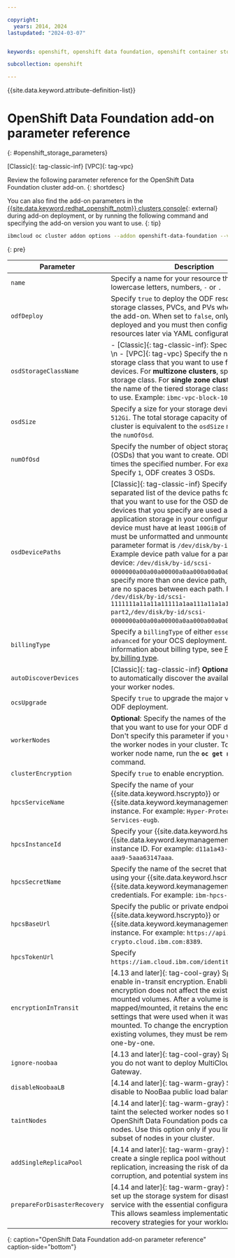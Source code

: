 ```yaml
---

copyright:
  years: 2014, 2024
lastupdated: "2024-03-07"


keywords: openshift, openshift data foundation, openshift container storage, ocs

subcollection: openshift

---
```



{{site.data.keyword.attribute-definition-list}}



# OpenShift Data Foundation add-on parameter reference
{: #openshift_storage_parameters}

[Classic]{: tag-classic-inf} [VPC]{: tag-vpc}

Review the following parameter reference for the OpenShift Data Foundation cluster add-on.
{: shortdesc}

You can also find the add-on parameters in the [{{site.data.keyword.redhat_openshift_notm}} clusters console](https://cloud.ibm.com/kubernetes/clusters?platformType=openshift){: external} during add-on deployment, or by running the following command and specifying the add-on version you want to use.
{: tip}

```sh
ibmcloud oc cluster addon options --addon openshift-data-foundation --version VERSION
```
{: pre}


| Parameter | Description | Default |
| --- | --- | --- |
| `name` | Specify a name for your resource that uses only lowercase letters, numbers, `-` or `.` | N/A |
| `odfDeploy` | Specify `true` to deploy the ODF resources such as storage classes, PVCs, and PVs when you enable the add-on. When set to `false`, only the add-on is deployed and you must then configure your ODF resources later via YAML configuration files. | `false` |
| `osdStorageClassName` | - [Classic]{: tag-classic-inf}: Specify `localblock`.  \n - [VPC]{: tag-vpc} Specify the name of the storage class that you want to use for your OSD devices. For **multizone clusters**, specify a metro storage class. For **single zone clusters**, Specify the name of the tiered storage class that you want to use. Example: `ibmc-vpc-block-10iops-tier`. | N/A |
| `osdSize` | Specify a size for your storage devices. Example: `512Gi`. The total storage capacity of your ODF cluster is equivalent to the `osdSize`  multiplied by the `numOfOsd`. | `512Gi` |
| `numOfOsd` | Specify the number of object storage daemons (OSDs) that you want to create. ODF creates three times the specified number. For example, if you Specify `1`, ODF creates 3 OSDs. | `1` |
| `osdDevicePaths` | [Classic]{: tag-classic-inf} Specify a comma separated list of the device paths for the devices that you want to use for the OSD devices. The devices that you specify are used as your application storage in your configuration. Each device must have at least `100GiB` of space and must be unformatted and unmounted. The parameter format is `/dev/disk/by-id/<device-id>`. Example device path value for a partitioned device: `/dev/disk/by-id/scsi-0000000a00a00a00000a0aa000a00a0a0-part2`. If you specify more than one device path, be sure there are no spaces between each path. For example: `/dev/disk/by-id/scsi-1111111a11a11a11111a1aa111a11a1a1-part2`,`/dev/disk/by-id/scsi-0000000a00a00a00000a0aa000a00a0a0-part2`. | N/A |
| `billingType` | Specify a `billingType` of either `essentials` or `advanced` for your OCS deployment. For more information about billing type, see [Feature support by billing type](/docs/openshift?topic=openshift-ocs-storage-prep&interface=cli#odf-essentials-vs-advanced). | `advanced` |
| `autoDiscoverDevices` | [Classic]{: tag-classic-inf} **Optional**: Specify `true` to automatically discover the available disks on your worker nodes.| `true` |
| `ocsUpgrade` | Specify `true` to upgrade the major version of your ODF deployment. | `false` |
| `workerNodes` | **Optional**: Specify the names of the worker nodes that you want to use for your ODF deployment. Don't specify this parameter if you want to use all the worker nodes in your cluster. To retrieve your worker node name, run the **`oc get nodes`** command. | N/A |
| `clusterEncryption` | Specify `true` to enable encryption. | `false` |
| `hpcsServiceName` | Specify the name of your {{site.data.keyword.hscrypto}} or {{site.data.keyword.keymanagementserviceshort}} instance. For example: `Hyper-Protect-Crypto-Services-eugb`. | `false` |
| `hpcsInstanceId` | Specify your {{site.data.keyword.hscrypto}} or {{site.data.keyword.keymanagementserviceshort}} instance ID. For example: `d11a1a43-aa0a-40a3-aaa9-5aaa63147aaa`. | N/A |
| `hpcsSecretName` | Specify the name of the secret that you created by using your {{site.data.keyword.hscrypto}} or {{site.data.keyword.keymanagementserviceshort}} credentials. For example: `ibm-hpcs-secret`. | N/A |
| `hpcsBaseUrl` | Specify the public or private endpoint of your {{site.data.keyword.hscrypto}} or {{site.data.keyword.keymanagementserviceshort}} instance. For example: `https://api.eu-gb.hs-crypto.cloud.ibm.com:8389`. | N/A |
| `hpcsTokenUrl` | Specify `https://iam.cloud.ibm.com/identity/token`. | N/A |
| `encryptionInTransit` | [4.13 and later]{: tag-cool-gray} Specify `true` to enable in-transit encryption. Enabling in-transit encryption does not affect the existing mapped or mounted volumes. After a volume is mapped/mounted, it retains the encryption settings that were used when it was initially mounted. To change the encryption settings for existing volumes, they must be remounted again one-by-one. | `false` |
| `ignore-noobaa` | [4.13 and later]{: tag-cool-gray} Specify `true` if you do not want to deploy MultiCloud Object Gateway. | `true` |
| `disableNoobaaLB` | [4.14 and later]{: tag-warm-gray} Specify `true` to disable to NooBaa public load balancer. | `false` |
| `taintNodes` | [4.14 and later]{: tag-warm-gray} Specify `true` to taint the selected worker nodes so that only OpenShift Data Foundation pods can run on those nodes. Use this option only if you limit ODF to a subset of nodes in your cluster. | `false` |
| `addSingleReplicaPool` | [4.14 and later]{: tag-warm-gray} Specify `true` to create a single replica pool without data replication, increasing the risk of data loss, data corruption, and potential system instability. | `false` |
| `prepareForDisasterRecovery` | [4.14 and later]{: tag-warm-gray} Specify `true` to set up the storage system for disaster recovery service with the essential configurations in place. This allows seamless implementation of disaster recovery strategies for your workloads. | `false` |
{: caption="OpenShift Data Foundation add-on parameter reference" caption-side="bottom"}


